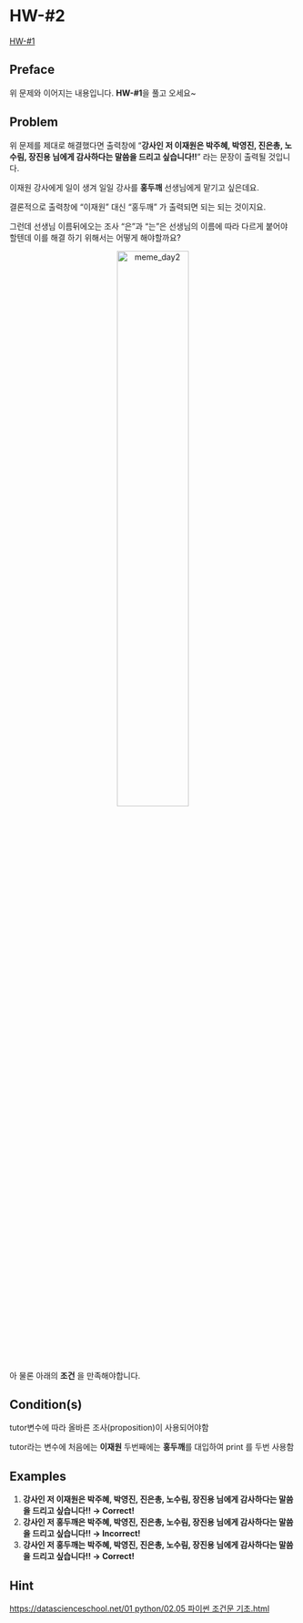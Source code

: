 # HW-#2

[HW-#1](https://github.com/jayleekr/spc_code_space/blob/main/homework/day1/HW.md)

## Preface

위 문제와 이어지는 내용입니다. **HW-#1**을 풀고 오세요~

## Problem

위 문제를 제대로 해결했다면 출력창에 “**강사인 저 이재원은 박주혜, 박영진, 진은총, 노수림, 장진용 님에게 감사하다는 말씀을 드리고 싶습니다!!**” 라는 문장이 출력될 것입니다.

이재원 강사에게 일이 생겨 일일 강사를 **홍두깨** 선생님에게 맡기고 싶은데요.

결론적으로 출력창에 “이재원” 대신 “홍두깨” 가 출력되면 되는 되는 것이지요.

그런데 선생님 이름뒤에오는 조사 “은”과 “는”은 선생님의 이름에 따라 다르게 붙어야 할텐데 이를 해결 하기 위해서는 어떻게 해야할까요?
<center>
    <img src="./meme_day2.png" width="50%" height="50%" title="meme_day2"/>
</center>

아 물론 아래의 **조건** 을 만족해야합니다.

## Condition(s)

tutor변수에 따라 올바른 조사(proposition)이 사용되어야함

tutor라는 변수에 처음에는 **이재원** 두번째에는 **홍두깨**를 대입하여 print 를 두번 사용함

## Examples

1. **강사인 저 이재원은 박주혜, 박영진, 진은총, 노수림, 장진용 님에게 감사하다는 말씀을 드리고 싶습니다!! → Correct!**
2. **강사인 저 홍두깨은 박주혜, 박영진, 진은총, 노수림, 장진용 님에게 감사하다는 말씀을 드리고 싶습니다!! → Incorrect!**
3. **강사인 저 홍두깨는 박주혜, 박영진, 진은총, 노수림, 장진용 님에게 감사하다는 말씀을 드리고 싶습니다!! → Correct!**

## Hint

[https://datascienceschool.net/01 python/02.05 파이썬 조건문 기초.html](https://datascienceschool.net/01%20python/02.05%20%ED%8C%8C%EC%9D%B4%EC%8D%AC%20%EC%A1%B0%EA%B1%B4%EB%AC%B8%20%EA%B8%B0%EC%B4%88.html)